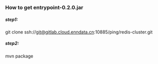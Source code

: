 ### How to get entrypoint-0.2.0.jar

##### step1: 
git clone ssh://git@gitlab.cloud.enndata.cn:10885/ping/redis-cluster.git

##### step2: 
mvn package 
